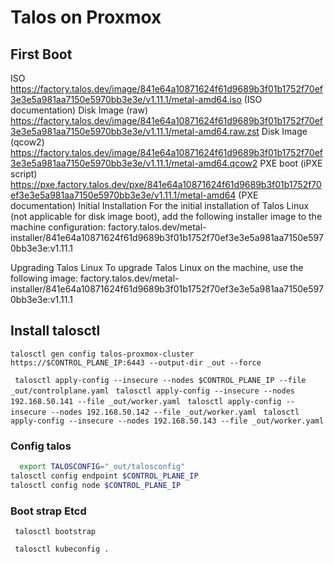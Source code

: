 # Talos on Proxmox

## First Boot

ISO
https://factory.talos.dev/image/841e64a10871624f61d9689b3f01b1752f70ef3e3e5a981aa7150e5970bb3e3e/v1.11.1/metal-amd64.iso (ISO documentation)
Disk Image (raw)
https://factory.talos.dev/image/841e64a10871624f61d9689b3f01b1752f70ef3e3e5a981aa7150e5970bb3e3e/v1.11.1/metal-amd64.raw.zst
Disk Image (qcow2)
https://factory.talos.dev/image/841e64a10871624f61d9689b3f01b1752f70ef3e3e5a981aa7150e5970bb3e3e/v1.11.1/metal-amd64.qcow2
PXE boot (iPXE script)
https://pxe.factory.talos.dev/pxe/841e64a10871624f61d9689b3f01b1752f70ef3e3e5a981aa7150e5970bb3e3e/v1.11.1/metal-amd64
(PXE documentation)
Initial Installation
For the initial installation of Talos Linux (not applicable for disk image boot), add the following installer image to the machine configuration:
factory.talos.dev/metal-installer/841e64a10871624f61d9689b3f01b1752f70ef3e3e5a981aa7150e5970bb3e3e:v1.11.1

Upgrading Talos Linux
To upgrade Talos Linux on the machine, use the following image:
factory.talos.dev/metal-installer/841e64a10871624f61d9689b3f01b1752f70ef3e3e5a981aa7150e5970bb3e3e:v1.11.1


## Install talosctl

`talosctl gen config talos-proxmox-cluster https://$CONTROL_PLANE_IP:6443 --output-dir _out --force`

` talosctl apply-config --insecure --nodes $CONTROL_PLANE_IP --file _out/controlplane.yaml`
` talosctl apply-config --insecure --nodes 192.168.50.141 --file _out/worker.yaml`
` talosctl apply-config --insecure --nodes 192.168.50.142 --file _out/worker.yaml`
` talosctl apply-config --insecure --nodes 192.168.50.143 --file _out/worker.yaml`

### Config talos

```bash
  export TALOSCONFIG="_out/talosconfig"
talosctl config endpoint $CONTROL_PLANE_IP
talosctl config node $CONTROL_PLANE_IP
```

### Boot strap Etcd

` talosctl bootstrap`

` talosctl kubeconfig .`
